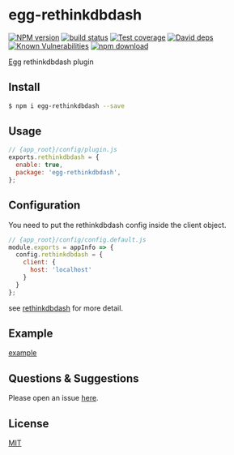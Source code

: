 # egg-rethinkdbdash

[![NPM version][npm-image]][npm-url]
[![build status][travis-image]][travis-url]
[![Test coverage][codecov-image]][codecov-url]
[![David deps][david-image]][david-url]
[![Known Vulnerabilities][snyk-image]][snyk-url]
[![npm download][download-image]][download-url]

[npm-image]: https://img.shields.io/npm/v/egg-rethinkdbdash.svg?style=flat-square
[npm-url]: https://npmjs.org/package/egg-rethinkdbdash
[travis-image]: https://img.shields.io/travis/eggjs/egg-rethinkdbdash.svg?style=flat-square
[travis-url]: https://travis-ci.org/eggjs/egg-rethinkdbdash
[codecov-image]: https://img.shields.io/codecov/c/github/eggjs/egg-rethinkdbdash.svg?style=flat-square
[codecov-url]: https://codecov.io/github/eggjs/egg-rethinkdbdash?branch=master
[david-image]: https://img.shields.io/david/eggjs/egg-rethinkdbdash.svg?style=flat-square
[david-url]: https://david-dm.org/eggjs/egg-rethinkdbdash
[snyk-image]: https://snyk.io/test/npm/egg-rethinkdbdash/badge.svg?style=flat-square
[snyk-url]: https://snyk.io/test/npm/egg-rethinkdbdash
[download-image]: https://img.shields.io/npm/dm/egg-rethinkdbdash.svg?style=flat-square
[download-url]: https://npmjs.org/package/egg-rethinkdbdash

[Egg](https://github.com/eggjs/egg/issues) rethinkdbdash plugin

## Install

```bash
$ npm i egg-rethinkdbdash --save
```

## Usage

```js
// {app_root}/config/plugin.js
exports.rethinkdbdash = {
  enable: true,
  package: 'egg-rethinkdbdash',
};
```

## Configuration

You need to put the rethinkdbdash config inside the client object.

```js
// {app_root}/config/config.default.js
module.exports = appInfo => {
  config.rethinkdbdash = {
    client: {
      host: 'localhost'
    }
  }
};
```

see [rethinkdbdash](https://github.com/neumino/rethinkdbdash) for more detail.

## Example

[example](https://github.com/BernardTolosajr/egg-rethinkdbdash-example)

## Questions & Suggestions

Please open an issue [here](https://github.com/eggjs/egg/issues).

## License

[MIT](LICENSE)
